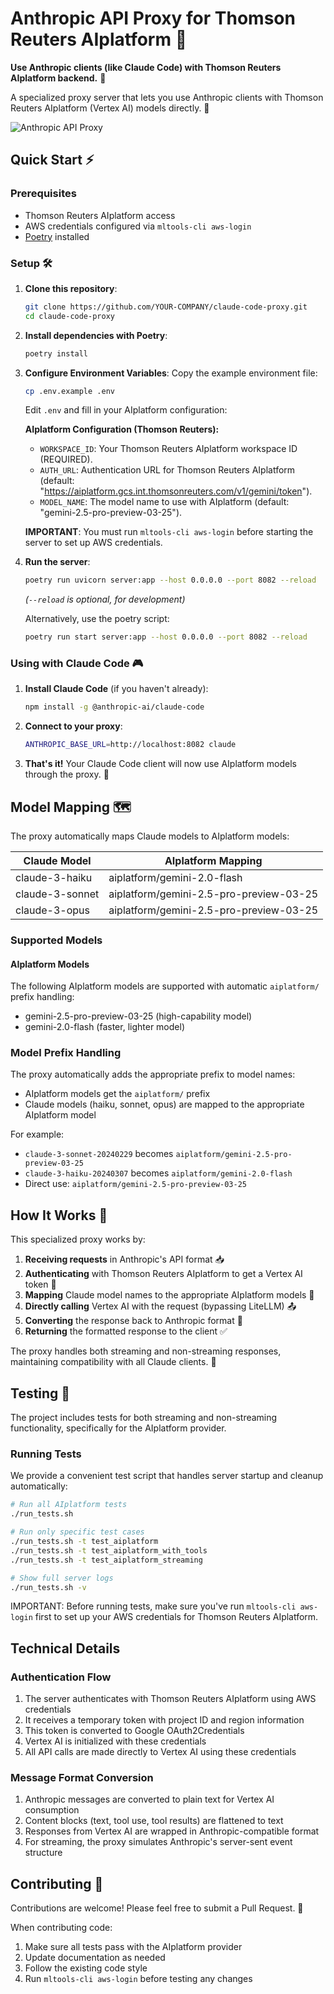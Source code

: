 # Anthropic API Proxy for Thomson Reuters AIplatform 🔄

**Use Anthropic clients (like Claude Code) with Thomson Reuters AIplatform backend.** 🤝

A specialized proxy server that lets you use Anthropic clients with Thomson Reuters AIplatform (Vertex AI) models directly. 🌉


![Anthropic API Proxy](pic.png)

## Quick Start ⚡

### Prerequisites

- Thomson Reuters AIplatform access
- AWS credentials configured via `mltools-cli aws-login`
- [Poetry](https://python-poetry.org/) installed

### Setup 🛠️

1. **Clone this repository**:
   ```bash
   git clone https://github.com/YOUR-COMPANY/claude-code-proxy.git
   cd claude-code-proxy
   ```

2. **Install dependencies with Poetry**:
   ```bash
   poetry install
   ```

3. **Configure Environment Variables**:
   Copy the example environment file:
   ```bash
   cp .env.example .env
   ```
   Edit `.env` and fill in your AIplatform configuration:

   **AIplatform Configuration (Thomson Reuters):**
   *   `WORKSPACE_ID`: Your Thomson Reuters AIplatform workspace ID (REQUIRED).
   *   `AUTH_URL`: Authentication URL for Thomson Reuters AIplatform (default: "https://aiplatform.gcs.int.thomsonreuters.com/v1/gemini/token").
   *   `MODEL_NAME`: The model name to use with AIplatform (default: "gemini-2.5-pro-preview-03-25").
   
   **IMPORTANT**: You must run `mltools-cli aws-login` before starting the server to set up AWS credentials.

4. **Run the server**:
   ```bash
   poetry run uvicorn server:app --host 0.0.0.0 --port 8082 --reload
   ```
   *(`--reload` is optional, for development)*
   
   Alternatively, use the poetry script:
   ```bash
   poetry run start server:app --host 0.0.0.0 --port 8082 --reload
   ```

### Using with Claude Code 🎮

1. **Install Claude Code** (if you haven't already):
   ```bash
   npm install -g @anthropic-ai/claude-code
   ```

2. **Connect to your proxy**:
   ```bash
   ANTHROPIC_BASE_URL=http://localhost:8082 claude
   ```

3. **That's it!** Your Claude Code client will now use AIplatform models through the proxy. 🎯

## Model Mapping 🗺️

The proxy automatically maps Claude models to AIplatform models:

| Claude Model | AIplatform Mapping |
|--------------|-------------------|
| claude-3-haiku | aiplatform/gemini-2.0-flash |
| claude-3-sonnet | aiplatform/gemini-2.5-pro-preview-03-25 |
| claude-3-opus | aiplatform/gemini-2.5-pro-preview-03-25 |

### Supported Models

#### AIplatform Models
The following AIplatform models are supported with automatic `aiplatform/` prefix handling:
- gemini-2.5-pro-preview-03-25 (high-capability model)
- gemini-2.0-flash (faster, lighter model)

### Model Prefix Handling
The proxy automatically adds the appropriate prefix to model names:
- AIplatform models get the `aiplatform/` prefix 
- Claude models (haiku, sonnet, opus) are mapped to the appropriate AIplatform model

For example:
- `claude-3-sonnet-20240229` becomes `aiplatform/gemini-2.5-pro-preview-03-25`
- `claude-3-haiku-20240307` becomes `aiplatform/gemini-2.0-flash` 
- Direct use: `aiplatform/gemini-2.5-pro-preview-03-25`

## How It Works 🧩

This specialized proxy works by:

1. **Receiving requests** in Anthropic's API format 📥
2. **Authenticating** with Thomson Reuters AIplatform to get a Vertex AI token 🔑
3. **Mapping** Claude model names to the appropriate AIplatform models 🔄
4. **Directly calling** Vertex AI with the request (bypassing LiteLLM) 📤
5. **Converting** the response back to Anthropic format 🔄
6. **Returning** the formatted response to the client ✅

The proxy handles both streaming and non-streaming responses, maintaining compatibility with all Claude clients. 🌊

## Testing 🧪

The project includes tests for both streaming and non-streaming functionality, specifically for the AIplatform provider.

### Running Tests

We provide a convenient test script that handles server startup and cleanup automatically:

```bash
# Run all AIplatform tests
./run_tests.sh

# Run only specific test cases
./run_tests.sh -t test_aiplatform
./run_tests.sh -t test_aiplatform_with_tools
./run_tests.sh -t test_aiplatform_streaming

# Show full server logs
./run_tests.sh -v
```

IMPORTANT: Before running tests, make sure you've run `mltools-cli aws-login` first to set up your AWS credentials for Thomson Reuters AIplatform.

## Technical Details

### Authentication Flow

1. The server authenticates with Thomson Reuters AIplatform using AWS credentials
2. It receives a temporary token with project ID and region information
3. This token is converted to Google OAuth2Credentials
4. Vertex AI is initialized with these credentials
5. All API calls are made directly to Vertex AI using these credentials

### Message Format Conversion

1. Anthropic messages are converted to plain text for Vertex AI consumption
2. Content blocks (text, tool use, tool results) are flattened to text
3. Responses from Vertex AI are wrapped in Anthropic-compatible format
4. For streaming, the proxy simulates Anthropic's server-sent event structure

## Contributing 🤝

Contributions are welcome! Please feel free to submit a Pull Request. 🎁

When contributing code:
1. Make sure all tests pass with the AIplatform provider 
2. Update documentation as needed
3. Follow the existing code style
4. Run `mltools-cli aws-login` before testing any changes
